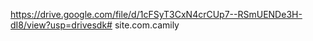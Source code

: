 https://drive.google.com/file/d/1cFSyT3CxN4crCUp7--RSmUENDe3H-dI8/view?usp=drivesdk# site.com.camily
